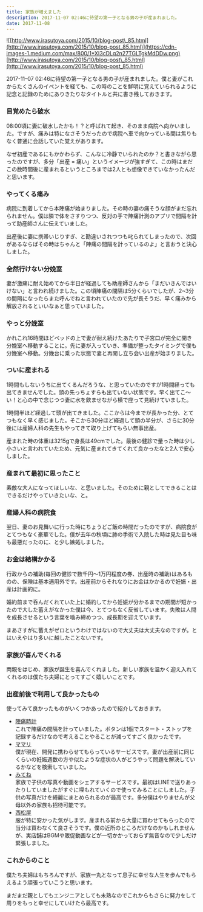 ```yaml
---
title: 家族が増えました
description: 2017-11–07 02:46に待望の第一子となる男の子が産まれました。
date: 2017-11-08
---
```


![[http://www.irasutoya.com/2015/10/blog-post\_85.html](http://www.irasutoya.com/2015/10/blog-post_85.html)](https://cdn-images-1.medium.com/max/800/1*XI3cDLq2n27TGLTgkMdDDw.png)
[http://www.irasutoya.com/2015/10/blog-post\_85.html](http://www.irasutoya.com/2015/10/blog-post_85.html)

2017-11–07 02:46に待望の第一子となる男の子が産まれました。僕と妻がこれからたくさんのイベントを経ても、この時のことを鮮明に覚えていられるように記念と記録のためにありきたりなタイトルと共に書き残しておきます。

### 目覚めたら破水

08:00頃に妻に破水したかも！？と呼ばれて起き、そのまま病院へ向かいました。ですが、痛みは特になさそうだったので病院へ車で向かっている間は焦りもなく普通に会話していた覚えがあります。

なぜ初産であるにもかかわらず、こんなに冷静でいられたのか？と書きながら思ったのですが、多分「出産 = 痛い」というイメージが強すぎて、この時はまだこの数時間後に産まれるというところまでは2人とも想像できていなかったんだと思います。

### やってくる痛み

病院に到着してから本陣痛が始まりました。その時の妻の痛そうな顔がまだ忘れられません。僕は隣で体をさすりつつ、反対の手で陣痛計測のアプリで間隔を計って助産師さんに伝えていました。

出産後に妻に携帯いじりすぎ、と勘違いされつつも叱られてしまったので、次回があるならばその時はちゃんと「陣痛の間隔を計っているのよ」と言おうと決心しました。

### 全然行けない分娩室

妻が激痛に耐え始めてから半日が経過しても助産師さんから「まだいきんではいけない」と言われ続けました。この頃陣痛の間隔は5分くらいでしたが、2~3分の間隔になったらまた呼んでねと言われていたので先が長そうだ、早く痛みから解放されるといいなぁと思っていました。

### やっと分娩室

かれこれ16時間ほどベッドの上で妻が耐え続けたあたりで子宮口が完全に開き分娩室へ移動することに。先に妻が入っていき、準備が整ったタイミングで僕も分娩室へ移動。分娩台に乗った状態で妻と再開し立ち会い出産が始まりました。

### ついに産まれる

1時間もしないうちに出てくるんだろうな、と思っていたのですが1時間経っても出てきませんでした。頭の先っちょすらも出ていない状態です。早く出てこ〜い！と心の中で念じつつ妻に水を飲ませながら横で座って見続けていました。

1時間半ほど経過して頭が出てきました。ここからは今までが長かった分、とてつもなく早く感じました。そこから30分ほど経過して頭の半分が、さらに30分後には産婦人科の先生もやってきて取り上げてもらい無事出産。

産まれた時の体重は3215gで身長は49cmでした。最後の健診で量った時は少し小さいと言われていたため、元気に産まれてきてくれて良かったなと2人で安心しました。

### 産まれて最初に思ったこと

素敵な大人になってほしいな、と思いました。そのために親としてできることはできるだけやっていきたいな、と。

### 産婦人科の病院食

翌日、妻のお見舞いに行った時にちょうどご飯の時間だったのですが、病院食がとてつもなく豪華でした。僕が去年の秋頃に肺の手術で入院した時は見た目も味も最悪だったのに、と少し嫉妬しました。

### お金は結構かかる

行政からの補助(毎回の健診で数千円〜1万円程度の券、出産時の補助)はあるものの、保険は基本適用外です。出産前からそれなりにお金はかかるので妊娠・出産は計画的に。

婚約前まで呑んだくれていた上に婚約してから妊娠が分かるまでの期間が短かったので大した蓄えがなかった僕は今、とてつもなく反省しています。失敗は人間を成長させるという言葉を噛み締めつつ、成長期を迎えています。

まあさすがに蓄えがゼロというわけではないので大丈夫は大丈夫なのですが。とはいえやはり多いに越したことないです。

### 家族が喜んでくれる

両親をはじめ、家族が誕生を喜んでくれました。新しい家族を温かく迎え入れてくれるのは僕たち夫婦にとってすごく嬉しいことです。

### 出産前後で利用して良かったもの

使ってみて良かったものがいくつかあったので紹介しておきます。

*   [陣痛時計](https://itunes.apple.com/jp/app/id415881849)  
    これで陣痛の間隔を計っていました。ボタンは1個でスタート・ストップを記録するだけなので考えることやることが減ってすごく良かったです。
*   [ママリ](https://itunes.apple.com/jp/app/id867414015)  
    僕が現在、開発に携わらせてもらっているサービスです。妻が出産前に同じくらいの妊娠週数の方や似たような症状の人がどうやって問題を解決しているかなどを検索していました。
*   [みてね](https://itunes.apple.com/jp/app/id935672069)  
    家族で子供の写真や動画をシェアするサービスです。最初はLINEで送りあったりしていましたがすぐに埋もれていくので使ってみることにしました。子供の写真だけを綺麗にまとめられるのが最高です。多分僕はやりませんが父母以外の家族も招待可能です。
*   [西松屋](https://wowma.jp/user/32700044)  
    服が特に安かった気がします。産まれる前から大量に買わせてもらったので当分は買わなくて良さそうです。僕の近所のところだけなのかもしれませんが、実店舗はBGMや販促動画などが一切かかっておらず無音なので少しだけ緊張しました。

### これからのこと

僕たち夫婦はもちろんですが、家族一丸となって息子に幸せな人生を歩んでもらえるよう頑張っていこうと思います。

まだまだ親としてもエンジニアとしても未熟なのでこれからもさらに努力をして周りをもっと幸せにしていけたら最高です。
